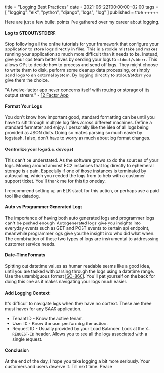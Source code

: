 title = "Logging Best Practices"
date = 2021-06-22T00:00:00+02:00
tags = [
    "logging",
    "elk",
    "python",
    "django",
    "logs",
    "log"
]
published = true
+++++

Here are just a few bullet points I've gathered over my career about logging.

#### Log to STDOUT/STDERR

Stop following all the online tutorials for your framework that configure your application to store logs directly in files. This is a rookie mistake and makes running your application so much more difficult than it needs to be. Instead, give your ops team better lives by sending your logs to `stdout/stderr`. This allows OPs to decide how to process and send off logs. They might choose to write them to disk, perform some cleanup data processing, or simply send logs to an external system. By logging directly to stdout/stderr you give them the choice.

"A twelve-factor app never concerns itself with routing or storage of its output stream." - [12 Factor App](https://12factor.net/logs)

#### Format Your Logs

You don't know how important good, standard formatting can be until you have to sift through multiple log files across different machines. Define a standard formatter and enjoy. I personally like the idea of all logs being provided as JSON dicts. Doing so makes parsing so much easier by logstash. I also, don't have to worry as much about log format changes.

#### Centralize your logs(i.e. devops)

This can't be understated. As the software grows so do the sources of your logs. Moving around amonst EC2 instances that log directly to ephemeral storage is a pain. Especially if one of those instances is terminated by autoscaling, which you needed the logs from to help with a customer support ticket. You'll thank me for this tip oneday.

I reccommend setting up an ELK stack for this action, or perhaps use a paid tool like datadog.

#### Auto vs Programmer Generated Logs

The importance of having both auto generated logs and programmer logs can't be pushed enough. Autogenerated logs give you insights into everyday events such as GET and POST events to certain api endpoint, meanwhile programmer logs give you the insight into who did what when. The combination of these two types of logs are instrumental to addresssing customer service needs. 

#### Date-Time Formats

Spitting out datetime values as human readable seems like a good idea, until you are tasked with parsing through the logs using a datetime range. Use the unambiguous format [ISO-8601](https://en.wikipedia.org/wiki/ISO_8601). You'll pat yourself on the back for doing this one as it makes navigating your logs much easier.

#### Add Logging Context

It's difficult to navigate logs when they have no context. These are three must haves for any SAAS application.

- Tenant ID  - Know the active tenant.
- User ID    - Know the user performing the action.
- Request ID - Usually provided by your Load Balancer. Look at the `X-REQUEST-ID` header. Allows you to see all the logs associated with a single request.

#### Conclusion

At the end of the day, I hope you take logging a bit more seriously. Your customers and users deserve it. Till next time. Peace
